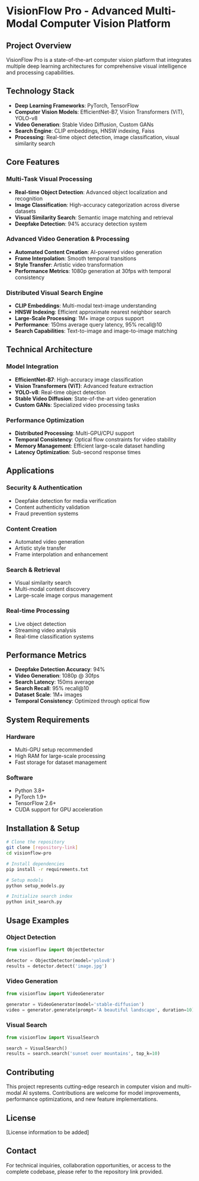 # VisionFlow Pro - Advanced Multi-Modal Computer Vision Platform

## Project Overview

VisionFlow Pro is a state-of-the-art computer vision platform that integrates multiple deep learning architectures for comprehensive visual intelligence and processing capabilities.

## Technology Stack

- **Deep Learning Frameworks**: PyTorch, TensorFlow
- **Computer Vision Models**: EfficientNet-B7, Vision Transformers (ViT), YOLO-v8
- **Video Generation**: Stable Video Diffusion, Custom GANs
- **Search Engine**: CLIP embeddings, HNSW indexing, Faiss
- **Processing**: Real-time object detection, image classification, visual similarity search

## Core Features

### Multi-Task Visual Processing
- **Real-time Object Detection**: Advanced object localization and recognition
- **Image Classification**: High-accuracy categorization across diverse datasets
- **Visual Similarity Search**: Semantic image matching and retrieval
- **Deepfake Detection**: 94% accuracy detection system

### Advanced Video Generation & Processing
- **Automated Content Creation**: AI-powered video generation
- **Frame Interpolation**: Smooth temporal transitions
- **Style Transfer**: Artistic video transformation
- **Performance Metrics**: 1080p generation at 30fps with temporal consistency

### Distributed Visual Search Engine
- **CLIP Embeddings**: Multi-modal text-image understanding
- **HNSW Indexing**: Efficient approximate nearest neighbor search
- **Large-Scale Processing**: 1M+ image corpus support
- **Performance**: 150ms average query latency, 95% recall@10
- **Search Capabilities**: Text-to-image and image-to-image matching

## Technical Architecture

### Model Integration
- **EfficientNet-B7**: High-accuracy image classification
- **Vision Transformers (ViT)**: Advanced feature extraction
- **YOLO-v8**: Real-time object detection
- **Stable Video Diffusion**: State-of-the-art video generation
- **Custom GANs**: Specialized video processing tasks

### Performance Optimization
- **Distributed Processing**: Multi-GPU/CPU support
- **Temporal Consistency**: Optical flow constraints for video stability
- **Memory Management**: Efficient large-scale dataset handling
- **Latency Optimization**: Sub-second response times

## Applications

### Security & Authentication
- Deepfake detection for media verification
- Content authenticity validation
- Fraud prevention systems

### Content Creation
- Automated video generation
- Artistic style transfer
- Frame interpolation and enhancement

### Search & Retrieval
- Visual similarity search
- Multi-modal content discovery
- Large-scale image corpus management

### Real-time Processing
- Live object detection
- Streaming video analysis
- Real-time classification systems

## Performance Metrics

- **Deepfake Detection Accuracy**: 94%
- **Video Generation**: 1080p @ 30fps
- **Search Latency**: 150ms average
- **Search Recall**: 95% recall@10
- **Dataset Scale**: 1M+ images
- **Temporal Consistency**: Optimized through optical flow

## System Requirements

### Hardware
- Multi-GPU setup recommended
- High RAM for large-scale processing
- Fast storage for dataset management

### Software
- Python 3.8+
- PyTorch 1.9+
- TensorFlow 2.6+
- CUDA support for GPU acceleration

## Installation & Setup

```bash
# Clone the repository
git clone [repository-link]
cd visionflow-pro

# Install dependencies
pip install -r requirements.txt

# Setup models
python setup_models.py

# Initialize search index
python init_search.py
```

## Usage Examples

### Object Detection
```python
from visionflow import ObjectDetector

detector = ObjectDetector(model='yolov8')
results = detector.detect('image.jpg')
```

### Video Generation
```python
from visionflow import VideoGenerator

generator = VideoGenerator(model='stable-diffusion')
video = generator.generate(prompt='A beautiful landscape', duration=10)
```

### Visual Search
```python
from visionflow import VisualSearch

search = VisualSearch()
results = search.search('sunset over mountains', top_k=10)
```

## Contributing

This project represents cutting-edge research in computer vision and multi-modal AI systems. Contributions are welcome for model improvements, performance optimizations, and new feature implementations.

## License

[License information to be added]

## Contact

For technical inquiries, collaboration opportunities, or access to the complete codebase, please refer to the repository link provided.
